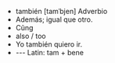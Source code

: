 - también	[tamˈbjen]	Adverbio
- Además; igual que otro.
- Cũng
- also / too
- Yo también quiero ir.
- ---	Latin: tam + bene